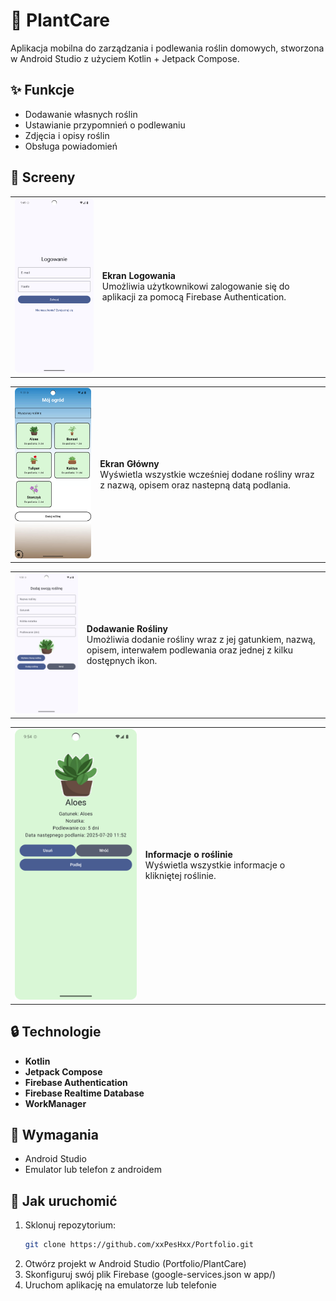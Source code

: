 # 🌱 PlantCare

Aplikacja mobilna do zarządzania i podlewania roślin domowych, stworzona w Android Studio z użyciem Kotlin + Jetpack Compose.

## ✨ Funkcje

- Dodawanie własnych roślin
- Ustawianie przypomnień o podlewaniu
- Zdjęcia i opisy roślin
- Obsługa powiadomień

## 📸 Screeny

<table>
  <tr>
    <td>
      <img src="screens/login_screen.png" width="250"/>
    </td>
    <td>
      <b>Ekran Logowania</b><br/>
      Umożliwia użytkownikowi zalogowanie się do aplikacji za pomocą Firebase Authentication.                                   
    </td>
  </tr>
</table>

<table>
  <tr>
    <td>
      <img src="screens/main_screen.png" width="250"/>
    </td>
    <td>
      <b>Ekran Główny</b><br/>
      Wyświetla wszystkie wcześniej dodane rośliny wraz z nazwą, opisem oraz nastepną datą podlania.                            
    </td>
  </tr>
</table>

<table>
  <tr>
    <td>
      <img src="screens/add_plant_screen.png" width="250"/>
    </td>
    <td>
      <b>Dodawanie Rośliny</b><br/>
      Umożliwia dodanie rośliny wraz z jej gatunkiem, nazwą, opisem, interwałem podlewania oraz jednej z kilku dostępnych ikon.
    </td>
  </tr>
</table>

<table>
  <tr>
    <td>
      <img src="screens/plant_screen.png" width="250"/>
    </td>
    <td>
      <b>Informacje o roślinie</b><br/>
      Wyświetla wszystkie informacje o klikniętej roślinie.                                                                  
    </td>
  </tr>
</table>

## 🔒 Technologie

- **Kotlin**
- **Jetpack Compose**
- **Firebase Authentication**
- **Firebase Realtime Database**
- **WorkManager**

## 📱 Wymagania

- Android Studio
- Emulator lub telefon z androidem

## 🔧 Jak uruchomić

1. Sklonuj repozytorium:
   ```bash
   git clone https://github.com/xxPesHxx/Portfolio.git
2. Otwórz projekt w Android Studio (Portfolio/PlantCare)
3. Skonfiguruj swój plik Firebase (google-services.json w app/)
4. Uruchom aplikację na emulatorze lub telefonie


